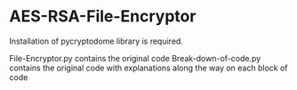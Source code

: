 # AES-RSA-File-Encryptor
 
 Installation of pycryptodome library is required.

File-Encryptor.py contains the original code 
Break-down-of-code.py contains the original code with explanations along the way on each block of code